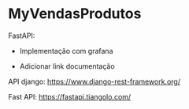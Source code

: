 # MyVendasProdutos

FastAPI:
- Implementação com grafana

- Adicionar link documentação

API django:
https://www.django-rest-framework.org/

Fast API:
https://fastapi.tiangolo.com/



